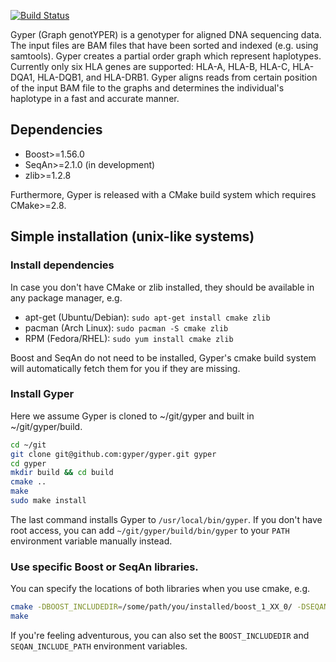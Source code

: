 [![Build Status](https://travis-ci.org/gyper/gyper.svg)](https://travis-ci.org/gyper/gyper)

Gyper (Graph genotYPER) is a genotyper for aligned DNA sequencing data. The input files are BAM files that have been sorted and indexed (e.g. using samtools). Gyper creates a partial order graph which represent haplotypes. Currently only six HLA genes are supported: HLA-A, HLA-B, HLA-C, HLA-DQA1, HLA-DQB1, and HLA-DRB1. Gyper aligns reads from certain position of the input BAM file to the graphs and determines the individual's haplotype in a fast and accurate manner.

## Dependencies
* Boost>=1.56.0
* SeqAn>=2.1.0 (in development)
* zlib>=1.2.8

Furthermore, Gyper is released with a CMake build system which requires CMake>=2.8.

## Simple installation (unix-like systems)
### Install dependencies
In case you don't have CMake or zlib installed, they should be available in any package manager, e.g.

* apt-get (Ubuntu/Debian): `sudo apt-get install cmake zlib`
* pacman (Arch Linux): `sudo pacman -S cmake zlib`
* RPM (Fedora/RHEL): `sudo yum install cmake zlib`

Boost and SeqAn do not need to be installed, Gyper's cmake build system will automatically fetch them for you if they are missing.

### Install Gyper
Here we assume Gyper is cloned to ~/git/gyper and built in ~/git/gyper/build. 

```sh
cd ~/git
git clone git@github.com:gyper/gyper.git gyper
cd gyper
mkdir build && cd build
cmake ..
make
sudo make install
```
The last command installs Gyper to `/usr/local/bin/gyper`. If you don't have root access, you can add `~/git/gyper/build/bin/gyper` to your `PATH` environment variable manually instead.

### Use specific Boost or SeqAn libraries.
You can specify the locations of both libraries when you use cmake, e.g.

```sh
cmake -DBOOST_INCLUDEDIR=/some/path/you/installed/boost_1_XX_0/ -DSEQAN_INCLUDE_PATH=/some/path/you/installed/seqan/include/ ..
make
```
If you're feeling adventurous, you can also set the `BOOST_INCLUDEDIR` and `SEQAN_INCLUDE_PATH` environment variables.
